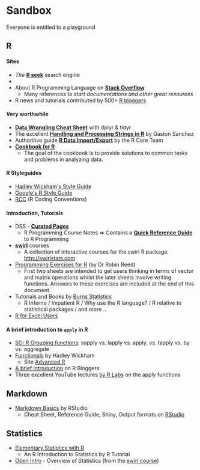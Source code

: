 # Sandbox
Everyone is entitled to a playground

## R
#### Sites
* _The_ [__R seek__](http://rseek.org/) search engine
* 
* About R Programming Language on [__Stack Overflow__](http://stackoverflow.com/tags/r/info)
    * Many references to _start documentations and other great resources_
* R news and tutorials contributed by 500+ [R bloggers](http://www.r-bloggers.com/)

#### Very worthwhile
* [__Data Wrangling Cheat Sheet__](https://www.rstudio.com/wp-content/uploads/2015/02/data-wrangling-cheatsheet.pdf) with dplyr & tidyr
* The excellent [__Handling and Processing Strings in R__](http://gastonsanchez.com/blog/resources/how-to/2013/09/22/Handling-and-Processing-Strings-in-R.html) by Gaston Sanchez
* Authoritive guide [__R Data Import/Export__](https://cran.r-project.org/doc/manuals/r-release/R-data.html#SEC_Contents) by the R Core Team
* [__Cookbook for R__](http://www.cookbook-r.com/)
    * The goal of the cookbook is to provide solutions to common tasks and problems in analyzing data.

#### R Styleguides
 * [Hadley Wickham's Style Guide](http://adv-r.had.co.nz/Style.html)
 * [Google's R Style Guide](https://google-styleguide.googlecode.com/svn/trunk/Rguide.xml)
 * [RCC](https://docs.google.com/document/d/1esDVxyWvH8AsX-VJa-8oqWaHLs4stGlIbk8kLc5VlII/edit) (R Coding Conventions)

#### Introduction, Tutorials
* DSS - [__Curated Pages__](http://datasciencespecialization.github.io/curated/)
    * R Programming Course Notes => Contains a [__Quick Reference Guide__](https://github.com/larspijnappel/DataScienceSpCourseNotes/blob/master/2_RPROG/R%20Programming%20Course%20Notes.Rmd) to R Programming
* [__swirl__](https://github.com/swirldev/swirl_courses) courses
    * A collection of interactive courses for the swirl R package. http://swirlstats.com
* [Programming Exercises for R](http://www2.warwick.ac.uk/fac/sci/statistics/staff/academic-research/reed/) (by Dr Robin Reed)
    * First two sheets are intended to get users thinking in terms of vector and
  matrix operations whilst the later sheets involve writing functions. Answers to these exercises are included at the end of this document.
* Tutorials and Books by [Burns Statistics](http://www.burns-stat.com/documents/tutorials/)
    * R Inferno / Impatient R / Why use the R language? / R relative to statistical packages / and more ..
* [R for Excel Users](http://www.rforexcelusers.com/)

#### A brief introduction to `apply` in R
* [SO: R Grouping functions](http://stackoverflow.com/questions/3505701/r-grouping-functions-sapply-vs-lapply-vs-apply-vs-tapply-vs-by-vs-aggrega/7141669#7141669): sapply vs. lapply vs. apply. vs. tapply vs. by vs. aggregate
* [Functionals](http://adv-r.had.co.nz/Functionals.html) by Hadley Wickham
    * Site [Advanced R](http://adv-r.had.co.nz/)
* [A brief introduction](http://www.r-bloggers.com/a-brief-introduction-to-%E2%80%9Capply%E2%80%9D-in-r/) on R Bloggers
* Three excellent YouTube lectures [by R Labs](https://www.youtube.com/watch?v=f0U74ZvLfQo) on the apply functions


## Markdown
* [Markdown Basics](http://rmarkdown.rstudio.com/authoring_basics.html) by RStudio
    * Cheat Sheet, Reference Guide, Shiny, Output formats on [RStudio](http://rmarkdown.rstudio.com/)

## Statistics
* [Elementary Statistics with R](http://www.r-tutor.com/elementary-statistics)
    * An R Introduction to Statistics by R Tutorial
* [Open Intro](http://www.openintro.org/stat/down/OpenIntroStatSecond.pdf) - Overview of Statistics (from the [swirl course](https://github.com/swirldev/swirl_courses))
